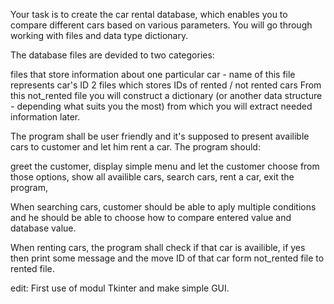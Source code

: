Your task is to create the car rental database, which enables you to compare different cars based on various parameters. You will go through working with files and data type dictionary.

The database files are devided to two categories:

files that store information about one particular car - name of this file represents car's ID
2 files which stores IDs of rented / not rented cars
From this not_rented file you will construct a dictionary (or another data structure - depending what suits you the most) from which you will extract needed information later.

The program shall be user friendly and it's supposed to present availible cars to customer and let him rent a car. The program should:

greet the customer,
display simple menu and let the customer choose from those options,
show all availible cars,
search cars,
rent a car,
exit the program,

When searching cars, customer should be able to aply multiple conditions and he should be able to choose how to compare entered value and database value.

When renting cars, the program shall check if that car is availible, if yes then print some message and the move ID of that car form not_rented file to rented file.

edit: First use of modul Tkinter and make simple GUI.
